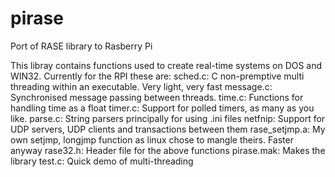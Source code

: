 # pirase
Port of RASE library to Rasberry Pi

This libray contains functions used to create real-time systems on DOS and WIN32. Currently for the RPI these are:
sched.c:      C non-premptive multi threading within an executable. Very light, very fast
message.c:    Synchronised message passing between threads.
time.c:       Functions for handling time as a float
timer.c:      Support for polled timers, as many as you like.
parse.c:      String parsers principally for using .ini files
netfnip:      Support for UDP servers, UDP clients and transactions between them
rase_setjmp.a: My own setjmp, longjmp function as linux chose to mangle theirs. Faster anyway
rase32.h:     Header file for the above functions
pirase.mak:   Makes the library
test.c:       Quick demo of multi-threading
